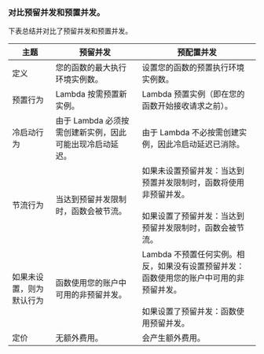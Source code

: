 ### 对比预留并发和预置并发。

下表总结并对比了预留并发和预置并发。

|主题|预留并发|预配置并发|
|---|---|---|
|定义|您的函数的最大执行环境实例数。|设置您的函数的预置执行环境实例数。|
|预置行为|Lambda 按需预置新实例。|Lambda 预置实例（即在您的函数开始接收请求之前）。|
|冷启动行为|由于 Lambda 必须按需创建新实例，因此可能出现冷启动延迟。|由于 Lambda 不必按需创建实例，因此冷启动延迟已消除。|
|节流行为|当达到预留并发限制时，函数会被节流。|如果未设置预留并发：当达到预置并发限制时，函数将使用非预留并发。<br><br>如果设置了预留并发：当达到预留并发限制时，函数会被节流。|
|如果未设置，则为默认行为|函数使用您的账户中可用的非预留并发。|Lambda 不预置任何实例。相反，如果没有设置预留并发：函数使用您的账户中可用的非预留并发。<br><br>如果设置了预留并发：函数使用预留并发。|
|定价|无额外费用。|会产生额外费用。|
